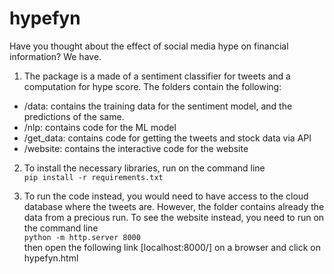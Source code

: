 # hypefyn
Have you thought about the effect of social media hype on financial information? We have.
1. The package is a made of a sentiment classifier for tweets and a computation for hype score. The folders contain the following:
- /data: contains the training data for the sentiment model, and the predictions of the same.
- /nlp: contains code for the ML model
- /get_data: contains code for getting the tweets and stock data via API
- /website: contains the interactive code for the website

2. To install the necessary libraries, run on the command line \
`pip install -r requirements.txt`

3. To run the code instead, you would need to have access to the cloud database where the tweets are. However, the folder contains already the data from a precious run. To see the website instead, you need to run on the command line \
`python -m http.server 8000` \
then open the following link [localhost:8000/] on a browser and click on hypefyn.html
